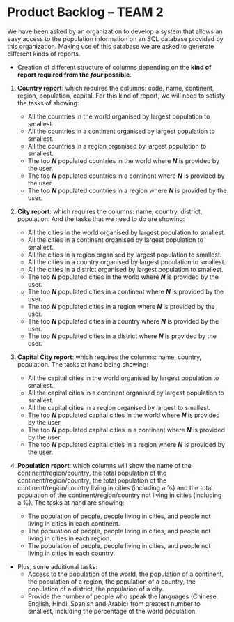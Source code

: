 # Product Backlog – TEAM 2

We have been asked by an organization to develop a system that allows an easy access to the population information on an SQL database provided by this organization. Making use of this database we are asked to generate different kinds of reports.

*	Creation of different structure of columns depending on the __kind of report required from the *four* possible__.

1. __Country report__: which requires the columns: code, name, continent, region, population, capital. For this kind of report, we will need to satisfy the tasks of showing:
   * All the countries in the world organised by largest population to smallest.
   * All the countries in a continent organised by largest population to smallest.
   * All the countries in a region organised by largest population to smallest.
   * The top *__N__* populated countries in the world where *__N__* is provided by the user.
   * The top *__N__* populated countries in a continent where *__N__* is provided by the user.
   * The top *__N__* populated countries in a region where *__N__* is provided by the user.

2. __City report__: which requires the columns: name, country, district, population. And the tasks that we need to do are showing:
   * All the cities in the world organised by largest population to smallest.
   * All the cities in a continent organised by largest population to smallest.
   * All the cities in a region organised by largest population to smallest.
   * All the cities in a country organised by largest population to smallest.
   * All the cities in a district organised by largest population to smallest.
   * The top *__N__* populated cities in the world where *__N__* is provided by the user.
   * The top *__N__* populated cities in a continent where *__N__* is provided by the user.
   * The top *__N__* populated cities in a region where *__N__* is provided by the user.
   * The top *__N__* populated cities in a country where *__N__* is provided by the user.
   * The top *__N__* populated cities in a district where *__N__* is provided by the user.

3. __Capital City report__: which requires the columns: name, country, population. The tasks at hand being showing:
   * All the capital cities in the world organised by largest population to smallest.
   * All the capital cities in a continent organised by largest population to smallest.
   * All the capital cities in a region organised by largest to smallest.
   * The top *__N__* populated capital cities in the world where *__N__* is provided by the user.
   * The top *__N__* populated capital cities in a continent where *__N__* is provided by the user.
   * The top *__N__* populated capital cities in a region where *__N__* is provided by the user.

4. __Population report__: which columns will show the name of the continent/region/country, the total population of the continent/region/country, the total population of the continent/region/country living in cities (including a %) and the total population of the continent/region/country not living in cities (including a %). The tasks at hand are showing:
    * The population of people, people living in cities, and people not living in cities in each continent.
    * The population of people, people living in cities, and people not living in cities in each region.
    * The population of people, people living in cities, and people not living in cities in each country.

* Plus, some additional tasks:
  * Access to the population of the world, the population of a continent, the population of a region, the population of a country, the population of a district, the population of a city.
  * Provide the number of people who speak the languages (Chinese, English, Hindi, Spanish and Arabic) from greatest number to smallest, including the percentage of the world population.
